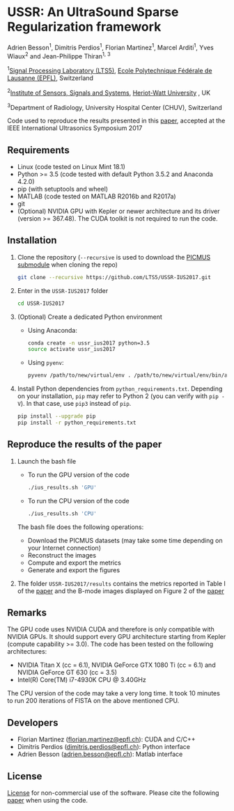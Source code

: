 # USSR: An UltraSound Sparse Regularization framework
[Ecole Polytechnique Fédérale de Lausanne (EPFL)]: http://www.epfl.ch/
[Signal Processing Laboratory (LTS5)]: http://lts5www.epfl.ch
[IEEE International Ultrasonics Symposium (IUS 2017)]: http://ewh.ieee.org/conf/ius/2017/
[Institute of Sensors, Signals and Systems]: https://www.hw.ac.uk/schools/engineering-physical-sciences/institutes/sensors-signals-systems/basp.htm
[Heriot-Watt University]:https://www.hw.ac.uk/
[paper]:https://infoscience.epfl.ch/record/229453/files/IUS2017_USSR_An_UltraSound_Sparse_Regularization_Framework.pdf
[PICMUS submodule]:https://bitbucket.org/picmus/picmus

Adrien Besson<sup>1</sup>, Dimitris Perdios<sup>1</sup>, Florian Martinez<sup>1</sup>, Marcel Arditi<sup>1</sup>, Yves Wiaux<sup>2</sup> and Jean-Philippe Thiran<sup>1, 3</sup>

<sup>1</sup>[Signal Processing Laboratory (LTS5)], [Ecole Polytechnique Fédérale de Lausanne (EPFL)], Switzerland

<sup>2</sup>[Institute of Sensors, Signals and Systems], [Heriot-Watt University] , UK

<sup>3</sup>Department of Radiology, University Hospital Center (CHUV), Switzerland

Code used to reproduce the results presented in this [paper], accepted at the IEEE International Ultrasonics Symposium 2017

## Requirements
  * Linux (code tested on Linux Mint 18.1)
  * Python >= 3.5 (code tested with default Python 3.5.2 and Anaconda 4.2.0)
  * pip (with setuptools and wheel)
  * MATLAB (code tested on MATLAB R2016b and R2017a)
  * git
  * (Optional) NVIDIA GPU with Kepler or newer architecture and its driver (version >= 367.48). The CUDA toolkit is not required to run the code.

## Installation
1. Clone the repository (``--recursive`` is used to download the [PICMUS submodule] when cloning the repo)

    ```bash
    git clone --recursive https://github.com/LTS5/USSR-IUS2017.git
    ```

1. Enter in the `USSR-IUS2017` folder

    ```bash
    cd USSR-IUS2017
    ```

1. (Optional) Create a dedicated Python environment

    * Using Anaconda:

      ```bash
      conda create -n ussr_ius2017 python=3.5
      source activate ussr_ius2017
      ```

    * Using `pyenv`:

      ```bash
      pyvenv /path/to/new/virtual/env . /path/to/new/virtual/env/bin/activate
      ```

1. Install Python dependencies from `python_requirements.txt`. Depending on your installation, `pip` may refer to Python 2 (you can verify with `pip -V`). In that case, use `pip3` instead of `pip`.

    ```bash
    pip install --upgrade pip
    pip install -r python_requirements.txt
    ```

## Reproduce the results of the paper
1. Launch the bash file

    * To run the GPU version of the code

        ```bash
        ./ius_results.sh 'GPU'
        ```

    * To run the CPU version of the code

        ```bash
        ./ius_results.sh 'CPU'
        ```

    The bash file does the following operations:
      * Download the PICMUS datasets (may take some time depending on your Internet connection)
      * Reconstruct the images
      * Compute and export the metrics
      * Generate and export the figures

1. The folder `USSR-IUS2017/results` contains the metrics reported in Table I of the [paper] and the B-mode images displayed on Figure 2 of the [paper]

## Remarks
The GPU code uses NVIDIA CUDA and therefore is only compatible with NVIDIA GPUs. It should support every GPU architecture starting from Kepler (compute capability >= 3.0).
The code has been tested on the following architectures:
  * NVIDIA Titan X (cc = 6.1), NVIDIA GeForce GTX 1080 Ti (cc = 6.1) and NVIDIA GeForce GT 630 (cc = 3.5)
  * Intel(R) Core(TM) i7-4930K CPU @ 3.40GHz

The CPU version of the code may take a very long time. It took 10 minutes to run 200 iterations of FISTA on the above mentioned CPU.

## Developers
  * Florian Martinez (florian.martinez@epfl.ch): CUDA and C/C++
  * Dimitris Perdios (dimitris.perdios@epfl.ch): Python interface
  * Adrien Besson (adrien.besson@epfl.ch): Matlab interface

## License
[License](LICENSE.txt) for non-commercial use of the software. Please cite the following [paper] when using the code.
